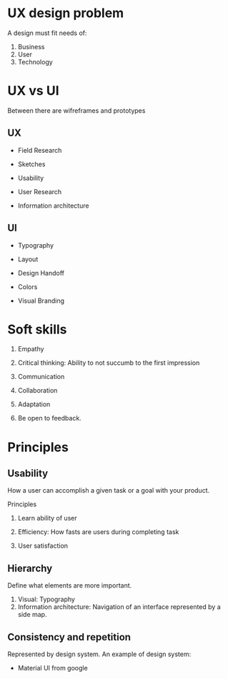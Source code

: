 # UX design problem

A design must fit needs of:

1. Business
2. User
3. Technology

# UX vs UI

Between there are wifreframes and prototypes

## UX

- Field Research

- Sketches

- Usability

- User Research

- Information architecture

## UI

- Typography

- Layout

- Design Handoff

- Colors

- Visual Branding


# Soft skills

1. Empathy

2. Critical thinking: Ability to not succumb to the first impression

3. Communication

4. Collaboration

5. Adaptation

6. Be open to feedback.


Principles
================================================================

## Usability

How a user can accomplish a given task or a goal with your product.

Principles 

1. Learn ability of user

2. Efficiency: How fasts are users during completing task

3. User satisfaction

## Hierarchy

Define what elements are more important.

1. Visual: Typography
2. Information architecture: Navigation of an interface represented by a side map.

## Consistency and repetition

Represented by design system. An example of design system:

- Material UI from google


